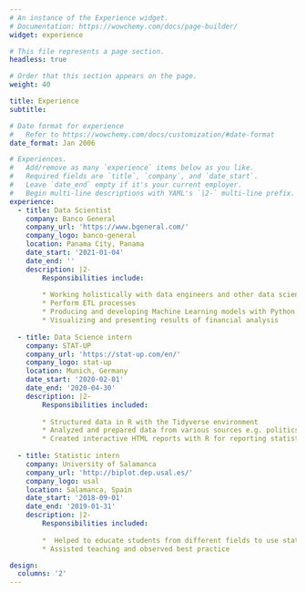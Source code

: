 ```yaml
---
# An instance of the Experience widget.
# Documentation: https://wowchemy.com/docs/page-builder/
widget: experience

# This file represents a page section.
headless: true

# Order that this section appears on the page.
weight: 40

title: Experience
subtitle:

# Date format for experience
#   Refer to https://wowchemy.com/docs/customization/#date-format
date_format: Jan 2006

# Experiences.
#   Add/remove as many `experience` items below as you like.
#   Required fields are `title`, `company`, and `date_start`.
#   Leave `date_end` empty if it's your current employer.
#   Begin multi-line descriptions with YAML's `|2-` multi-line prefix.
experience:
  - title: Data Scientist
    company: Banco General
    company_url: 'https://www.bgeneral.com/'
    company_logo: banco-general
    location: Panama City, Panama
    date_start: '2021-01-04'
    date_end: ''
    description: |2-
        Responsibilities include:
        
        * Working holistically with data engineers and other data scientists
        * Perform ETL processes
        * Producing and developing Machine Learning models with Python
        * Visualizing and presenting results of financial analysis
        
  - title: Data Science intern
    company: STAT-UP
    company_url: 'https://stat-up.com/en/'
    company_logo: stat-up
    location: Munich, Germany
    date_start: '2020-02-01'
    date_end: '2020-04-30'
    description: |2-
        Responsibilities included:
        
        * Structured data in R with the Tidyverse environment
        * Analyzed and prepared data from various sources e.g. politics, financial, personal data
        * Created interactive HTML reports with R for reporting statistical analysis
    
  - title: Statistic intern
    company: University of Salamanca
    company_url: 'http://biplot.dep.usal.es/'
    company_logo: usal
    location: Salamanca, Spain
    date_start: '2018-09-01'
    date_end: '2019-01-31'
    description: |2-
        Responsibilities included:
        
        *  Helped to educate students from different fields to use statistics in their work
        * Assisted teaching and observed best practice

design:
  columns: '2'
---
```

